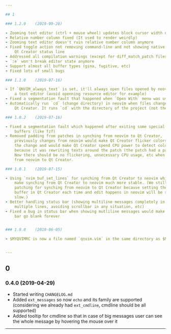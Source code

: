 ```yaml
---

## 1

### 1.2.0    (2019-09-28)

- Zooming text editor (ctrl + mouse wheel) updates block cursor width now
- Relative number column fixed (It used to render weirdly)
- Zooming text editor doesn't ruin relative number column anymore
- Fixed toggle action not removing command-line and not showing native
    Qt Creator status line
- Addressed all compilation warnings (except for diff_match_patch files)
- `:e` won't break editor state anymore
- Support almost all buffer types (gina, fugitive, etc)
- Fixed lots of small bugs

### 1.1.0    (2019-07-16)

- If `QNVIM_always_text` is set, it'll always open files opened by neovim with
    a text editor (avoid openning resource editor for example)
- Fixed a segmentation fault that happened when `Open With` menu was used
- Automatically run `cd` (change directory) in neovim when files changes in
    Qt Creator. It runs `cd` with the directory of the project (not the file).

### 1.0.2    (2019-07-16)

- Fixed a segmentation fault which happened after exiting some special terminal
    buffers (like fzf)
- Removed padding from patches in synching from neovim to Qt Creator,
    previously changes from neovim would make Qt Creator flicker colors around
    the change and would make Qt Creator spend CPU power to detect colors
    because it was rewriting texts around the patch (the patch had a padding).
    Now there should be no flickering, unnecessary CPU usage, etc when syncing
    from neovim to Qt Creator.

### 1.0.1    (2019-07-15)

- Using `nvim_buf_set_lines` for synching from Qt Creator to neovim which should
    make synching from Qt Creator to neovim much more stable. (We still need
    patching for synching from neovim to Qt Creator because setting the whole
    buffer in Qt Creator each time and edit happens in neovim will be super
    slow.)
- Better handling status bar (showing multiline messages completely in
    multiple lines, avoiding scrollbar in any situation, etc)
- Fixed a bug in status bar when showing mutliline messages would make status
    bar go blank forever


### 1.0.0    (2019-06-05)

- $MYQVIMRC is now a file named `qnvim.vim` in the same directory as $MYVIMRC


---
```


## 0

### 0.4.0    (2019-04-29)

- Started writing `CHANGELOG.md`
- Added `ext_messages` so now `echo` and its family are supported (considering
    we already had `ext_cmdline`, cmdline should be all supported)
- Added tooltip for cmdline so that in case of big messages user can see the
    whole message by hovering the mouse over it


---
